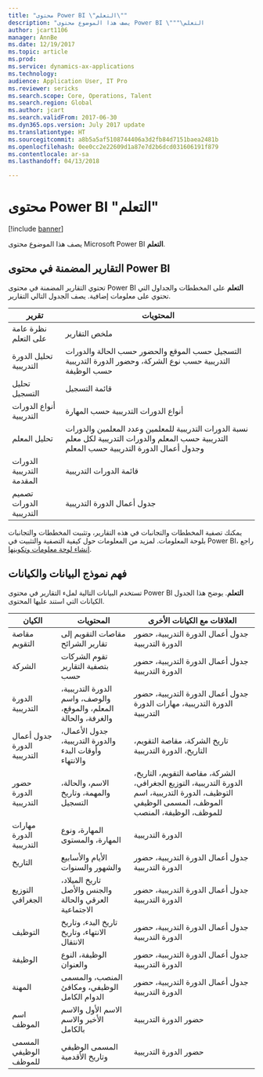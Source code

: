 ```yaml
---
title: "محتوى Power BI \"التعلم\""
description: "يصف هذا الموضوع محتوى Power BI \"التعلم‬‏‫\""
author: jcart1106
manager: AnnBe
ms.date: 12/19/2017
ms.topic: article
ms.prod: 
ms.service: dynamics-ax-applications
ms.technology: 
audience: Application User, IT Pro
ms.reviewer: sericks
ms.search.scope: Core, Operations, Talent
ms.search.region: Global
ms.author: jcart
ms.search.validFrom: 2017-06-30
ms.dyn365.ops.version: July 2017 update
ms.translationtype: HT
ms.sourcegitcommit: a8b5a5af5108744406a3d2fb84d7151baea2481b
ms.openlocfilehash: 0ee0cc2e22609d1a87e7d2b6dcd031606191f879
ms.contentlocale: ar-sa
ms.lasthandoff: 04/13/2018

---
```


# <a name="learning-power-bi-content"></a>محتوى Power BI "التعلم"

[!include [banner](../includes/banner.md)]

يصف هذا الموضوع محتوى Microsoft Power BI **التعلم**.

## <a name="reports-that-are-included-in-the-power-bi-content"></a>التقارير المضمنة في محتوى Power BI

تحتوي التقارير المضمنة في محتوى Power BI **التعلم** على المخططات والجداول التي تحتوي على معلومات إضافية. يصف الجدول التالي التقارير.

| تقرير                | المحتويات |
|-----------------------|----------|
| نظرة عامة على التعلم     | ملخص التقارير |
| تحليل الدورة التدريبية       | التسجيل حسب الموقع والحضور حسب الحالة والدورات التدريبية حسب نوع الشركة، وحضور الدورة التدريبية حسب الوظيفة |
| تحليل التسجيل | قائمة التسجيل |
| أنواع الدورات التدريبية          | أنواع الدورات التدريبية حسب المهارة |
| تحليل المعلم‬   | نسبة الدورات التدريبية للمعلمين وعدد المعلمين والدورات التدريبية حسب المعلم والدورات التدريبية لكل معلم وجدول أعمال الدورة التدريبية حسب المعلم |
| الدورات التدريبية المقدمة       | قائمة الدورات التدريبية |
| تصميم الدورات التدريبية        | جدول أعمال الدورة التدريبية |

يمكنك تصفية المخططات والتجانبات في هذه التقارير، وتثبيت المخططات والتجانبات بلوحة المعلومات. لمزيد من المعلومات حول كيفية التصفية والتثبيت في Power BI، راجع [إنشاء لوحة معلومات وتكوينها](https://powerbi.microsoft.com/en-us/guided-learning/powerbi-learning-4-2-create-configure-dashboards).

## <a name="understanding-the-data-model-and-entities"></a>فهم نموذج البيانات والكيانات

تستخدم البيانات التالية لملء التقارير في محتوى Power BI **التعلم**. يوضح هذا الجدول الكيانات التي استند عليها المحتوى.

| الكيان           | المحتويات                                                         | العلاقات مع الكيانات الأخرى |
|------------------|------------------------------------------------------------------|-----------------------------------|
| مقاصة التقويم  | مقاصات التقويم إلى تقارير الشرائح                                | جدول أعمال الدورة التدريبية، حضور الدورة التدريبية |
| الشركة          | تقوم الشركات بتصفية التقارير حسب                                   | جدول أعمال الدورة التدريبية، حضور الدورة التدريبية |
| الدورة التدريبية           | الدورة التدريبية، والوصف، واسم المعلم، والموقع، والغرفة، والحالة | جدول أعمال الدورة التدريبية، حضور الدورة التدريبية، مهارات الدورة التدريبية |
| جدول أعمال الدورة التدريبية    | جدول الأعمال، والدورة التدريبية، وأوقات البدء والانتهاء                          | تاريخ الشركة، مقاصة التقويم، التاريخ، الدورة التدريبية |
| حضور الدورة التدريبية | الاسم، والحالة، والمهمة، وتاريخ التسجيل                         | الشركة، مقاصة التقويم، التاريخ، الدورة التدريبية، التوزيع الجغرافي، التوظيف، الدورة التدريبية، اسم الموظف، المسمى الوظيفي للموظف، الوظيفة، المنصب |
| مهارات الدورة التدريبية     | المهارة، ونوع المهارة، والمستوى                                     | الدورة التدريبية |
| التاريخ             | الأيام والأسابيع والشهور والسنوات                                   | جدول أعمال الدورة التدريبية، حضور الدورة التدريبية |
| التوزيع الجغرافي     | تاريخ الميلاد، والجنس والأصل العرقي والحالة الاجتماعية         | جدول أعمال الدورة التدريبية، حضور الدورة التدريبية |
| التوظيف       | تاريخ البدء، وتاريخ الانتهاء، وتاريخ الانتقال                        | جدول أعمال الدورة التدريبية، حضور الدورة التدريبية |
| الوظيفة              | الوظيفة، النوع والعنوان                                        | جدول أعمال الدورة التدريبية، حضور الدورة التدريبية |
| المهنة         | المنصب، والمسمى الوظيفي، ومكافئ الدوام الكامل‬                  | جدول أعمال الدورة التدريبية، حضور الدورة التدريبية |
| اسم الموظف    | الاسم الأول والاسم الأخير والاسم بالكامل                             | حضور الدورة التدريبية |
| المسمى الوظيفي للموظف   | المسمى الوظيفي وتاريخ الأقدمية                                         | حضور الدورة التدريبية |

